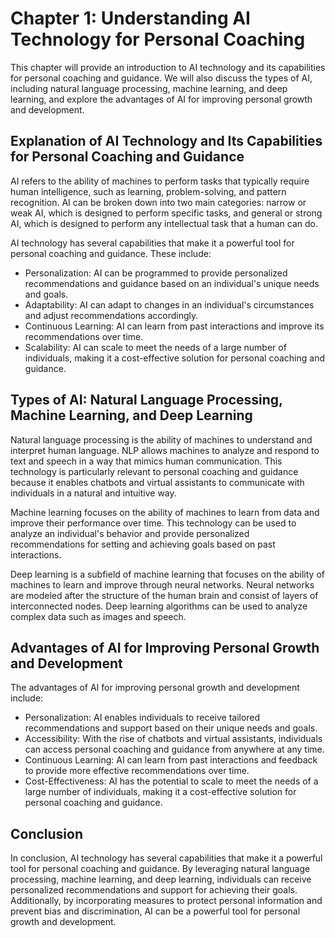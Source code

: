 Chapter 1: Understanding AI Technology for Personal Coaching
============================================================

This chapter will provide an introduction to AI technology and its capabilities for personal coaching and guidance. We will also discuss the types of AI, including natural language processing, machine learning, and deep learning, and explore the advantages of AI for improving personal growth and development.

Explanation of AI Technology and Its Capabilities for Personal Coaching and Guidance
------------------------------------------------------------------------------------

AI refers to the ability of machines to perform tasks that typically require human intelligence, such as learning, problem-solving, and pattern recognition. AI can be broken down into two main categories: narrow or weak AI, which is designed to perform specific tasks, and general or strong AI, which is designed to perform any intellectual task that a human can do.

AI technology has several capabilities that make it a powerful tool for personal coaching and guidance. These include:

* Personalization: AI can be programmed to provide personalized recommendations and guidance based on an individual's unique needs and goals.
* Adaptability: AI can adapt to changes in an individual's circumstances and adjust recommendations accordingly.
* Continuous Learning: AI can learn from past interactions and improve its recommendations over time.
* Scalability: AI can scale to meet the needs of a large number of individuals, making it a cost-effective solution for personal coaching and guidance.

Types of AI: Natural Language Processing, Machine Learning, and Deep Learning
-----------------------------------------------------------------------------

Natural language processing is the ability of machines to understand and interpret human language. NLP allows machines to analyze and respond to text and speech in a way that mimics human communication. This technology is particularly relevant to personal coaching and guidance because it enables chatbots and virtual assistants to communicate with individuals in a natural and intuitive way.

Machine learning focuses on the ability of machines to learn from data and improve their performance over time. This technology can be used to analyze an individual's behavior and provide personalized recommendations for setting and achieving goals based on past interactions.

Deep learning is a subfield of machine learning that focuses on the ability of machines to learn and improve through neural networks. Neural networks are modeled after the structure of the human brain and consist of layers of interconnected nodes. Deep learning algorithms can be used to analyze complex data such as images and speech.

Advantages of AI for Improving Personal Growth and Development
--------------------------------------------------------------

The advantages of AI for improving personal growth and development include:

* Personalization: AI enables individuals to receive tailored recommendations and support based on their unique needs and goals.
* Accessibility: With the rise of chatbots and virtual assistants, individuals can access personal coaching and guidance from anywhere at any time.
* Continuous Learning: AI can learn from past interactions and feedback to provide more effective recommendations over time.
* Cost-Effectiveness: AI has the potential to scale to meet the needs of a large number of individuals, making it a cost-effective solution for personal coaching and guidance.

Conclusion
----------

In conclusion, AI technology has several capabilities that make it a powerful tool for personal coaching and guidance. By leveraging natural language processing, machine learning, and deep learning, individuals can receive personalized recommendations and support for achieving their goals. Additionally, by incorporating measures to protect personal information and prevent bias and discrimination, AI can be a powerful tool for personal growth and development.
